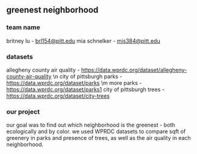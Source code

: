 ## greenest neighborhood
### team name

britney lu - brl154@pitt.edu
mia schnelker - mis384@pitt.edu

### datasets
allegheny county air quality - https://data.wprdc.org/dataset/allegheny-county-air-quality \n
city of pittsburgh parks - https://data.wprdc.org/dataset/parks \m
more parks - https://data.wprdc.org/dataset/parks1
city of pittsburgh trees - https://data.wprdc.org/dataset/city-trees

### our project
our goal was to find out which neighborhood is the greenest - both ecologically and by color. 
we used WPRDC datasets to compare sqft of greenery in parks and presence of trees, as well as the air quality in each neighborhood.